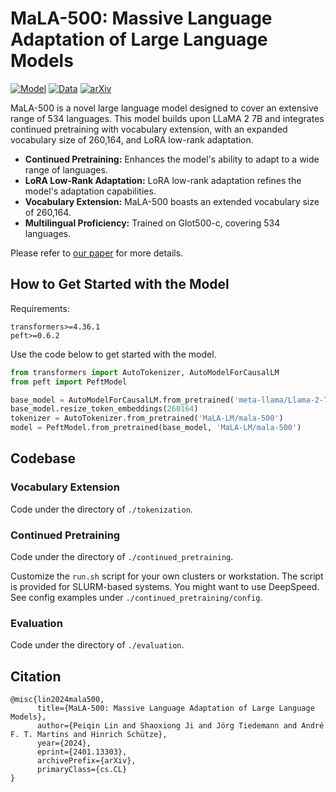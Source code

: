 # MaLA-500: Massive Language Adaptation of Large Language Models

[![Model](https://img.shields.io/badge/%F0%9F%A4%97%20Hugging%20Face-Model-blue)](https://huggingface.co/MaLA-LM/mala-500)
[![Data](https://img.shields.io/badge/%F0%9F%A4%97%20Hugging%20Face-Data-green)](https://huggingface.co/datasets/cis-lmu/Glot500)
[![arXiv](https://img.shields.io/badge/arXiv-2305.12182-b31b1b.svg)](https://arxiv.org/abs/2401.13303)

MaLA-500 is a novel large language model designed to cover an extensive range of 534 languages. This model builds upon LLaMA 2 7B and integrates continued pretraining with vocabulary extension, with an expanded vocabulary size of 260,164, and LoRA low-rank adaptation.


- **Continued Pretraining:** Enhances the model's ability to adapt to a wide range of languages.
- **LoRA Low-Rank Adaptation:** LoRA low-rank adaptation refines the model's adaptation capabilities.
- **Vocabulary Extension:** MaLA-500 boasts an extended vocabulary size of 260,164.
- **Multilingual Proficiency:** Trained on Glot500-c, covering 534 languages.

Please refer to [our paper](https://arxiv.org/pdf/2401.13303.pdf) for more details.

## How to Get Started with the Model

Requirements:
```
transformers>=4.36.1
peft>=0.6.2
```

Use the code below to get started with the model.

``` python
from transformers import AutoTokenizer, AutoModelForCausalLM
from peft import PeftModel

base_model = AutoModelForCausalLM.from_pretrained('meta-llama/Llama-2-7b-hf')
base_model.resize_token_embeddings(260164)
tokenizer = AutoTokenizer.from_pretrained('MaLA-LM/mala-500')
model = PeftModel.from_pretrained(base_model, 'MaLA-LM/mala-500')
```

## Codebase

### Vocabulary Extension

Code under the directory of `./tokenization`. 

### Continued Pretraining

Code under the directory of `./continued_pretraining`. 

Customize the `run.sh` script for your own clusters or workstation. The script is provided for SLURM-based systems.
You might want to use DeepSpeed. See config examples under `./continued_pretraining/config`. 

### Evaluation

Code under the directory of `./evaluation`.

## Citation

```
@misc{lin2024mala500,
      title={MaLA-500: Massive Language Adaptation of Large Language Models}, 
      author={Peiqin Lin and Shaoxiong Ji and Jörg Tiedemann and André F. T. Martins and Hinrich Schütze},
      year={2024},
      eprint={2401.13303},
      archivePrefix={arXiv},
      primaryClass={cs.CL}
}
```
